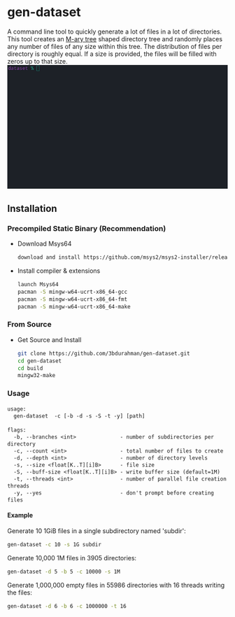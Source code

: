# gen-dataset
A command line tool to quickly generate a lot of files in a lot of directories. This tool creates an [M-ary tree](https://en.wikipedia.org/wiki/M-ary_tree)
shaped directory tree and randomly places any number of files of any size within this tree. The distribution of files per directory is roughly equal. If a size is provided, the files will be filled with zeros up to that size.
![Usage example](doc/example.gif)
## Installation
### Precompiled Static Binary (Recommendation)
* Download Msys64
  ```sh
  download and install https://github.com/msys2/msys2-installer/releases/download/2025-08-30/msys2-x86_64-20250830.exe
  ```
* Install compiler & extensions
  ```sh
  launch Msys64
  pacman -S mingw-w64-ucrt-x86_64-gcc
  pacman -S mingw-w64-ucrt-x86_64-fmt
  pacman -S mingw-w64-ucrt-x86_64-make
  ```
### From Source
* Get Source and Install
  ```sh
  git clone https://github.com/3bdurahman/gen-dataset.git
  cd gen-dataset
  cd build
  mingw32-make
  ```

### Usage
```
usage:
  gen-dataset  -c [-b -d -s -S -t -y] [path]

flags:
  -b, --branches <int>              - number of subdirectories per directory
  -c, --count <int>                 - total number of files to create
  -d, --depth <int>                 - number of directory levels
  -s, --size <float[K..T][i]B>      - file size
  -S, --buff-size <float[K..T][i]B> - write buffer size (default=1M)
  -t, --threads <int>               - number of parallel file creation threads
  -y, --yes                         - don't prompt before creating files
```
#### Example
Generate 10 1GiB files in a single subdirectory named 'subdir':
```sh
gen-dataset -c 10 -s 1G subdir
```
Generate 10,000 1M files in 3905 directories:
```sh
gen-dataset -d 5 -b 5 -c 10000 -s 1M
```
Generate 1,000,000 empty files in 55986 directories with 16 threads writing the files:
```sh
gen-dataset -d 6 -b 6 -c 1000000 -t 16
```
